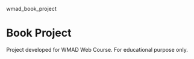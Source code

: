 wmad_book_project
# Book Project
Project developed for WMAD Web Course. For educational purpose only.
